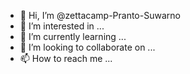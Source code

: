 - 👋 Hi, I’m @zettacamp-Pranto-Suwarno
- 👀 I’m interested in ...
- 🌱 I’m currently learning ...
- 💞️ I’m looking to collaborate on ...
- 📫 How to reach me ...

<!---
zettacamp-Pranto-Suwarno/zettacamp-Pranto-Suwarno is a ✨ special ✨ repository because its `README.md` (this file) appears on your GitHub profile.
You can click the Preview link to take a look at your changes.
--->
